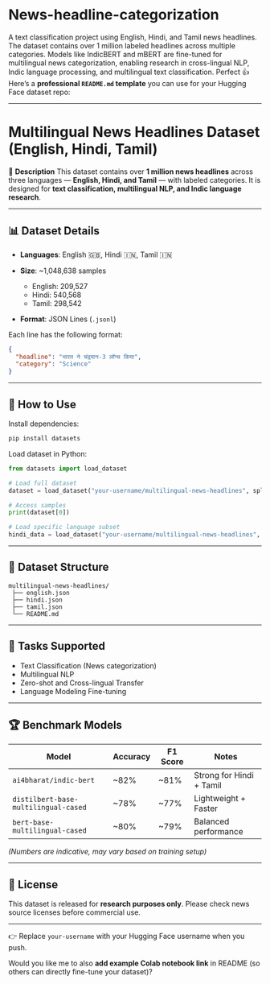# News-headline-categorization
A text classification project using English, Hindi, and Tamil news headlines. The dataset contains over 1 million labeled headlines across multiple categories. Models like IndicBERT and mBERT are fine-tuned for multilingual news categorization, enabling research in cross-lingual NLP, Indic language processing, and multilingual text classification.
Perfect 👍 Here’s a **professional `README.md` template** you can use for your Hugging Face dataset repo:

---

# Multilingual News Headlines Dataset (English, Hindi, Tamil)

📌 **Description**
This dataset contains over **1 million news headlines** across three languages — **English, Hindi, and Tamil** — with labeled categories.
It is designed for **text classification, multilingual NLP, and Indic language research**.

---

## 📊 Dataset Details

* **Languages**: English 🇬🇧, Hindi 🇮🇳, Tamil 🇮🇳
* **Size**: ~1,048,638 samples

  * English: 209,527
  * Hindi: 540,568
  * Tamil: 298,542
* **Format**: JSON Lines (`.jsonl`)

Each line has the following format:

```json
{
  "headline": "भारत ने चंद्रयान-3 लॉन्च किया",
  "category": "Science"
}
```

---

## 🚀 How to Use

Install dependencies:

```bash
pip install datasets
```

Load dataset in Python:

```python
from datasets import load_dataset

# Load full dataset
dataset = load_dataset("your-username/multilingual-news-headlines", split="train")

# Access samples
print(dataset[0])

# Load specific language subset
hindi_data = load_dataset("your-username/multilingual-news-headlines", data_files="hindi.json", split="train")
```

---

## 📂 Dataset Structure

```
multilingual-news-headlines/
 ├── english.json
 ├── hindi.json
 ├── tamil.json
 └── README.md
```

---

## 🎯 Tasks Supported

* Text Classification (News categorization)
* Multilingual NLP
* Zero-shot and Cross-lingual Transfer
* Language Modeling Fine-tuning

---

## 🏆 Benchmark Models

| Model                                | Accuracy | F1 Score | Notes                    |
| ------------------------------------ | -------- | -------- | ------------------------ |
| `ai4bharat/indic-bert`               | ~82%     | ~81%     | Strong for Hindi + Tamil |
| `distilbert-base-multilingual-cased` | ~78%     | ~77%     | Lightweight + Faster     |
| `bert-base-multilingual-cased`       | ~80%     | ~79%     | Balanced performance     |

*(Numbers are indicative, may vary based on training setup)*

---

## 📜 License

This dataset is released for **research purposes only**. Please check news source licenses before commercial use.

---

👉 Replace `your-username` with your Hugging Face username when you push.

Would you like me to also **add example Colab notebook link** in README (so others can directly fine-tune your dataset)?
